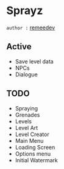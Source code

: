 # Sprayz

`author :` [remeedev](https://github.com/reemedev)

## Active

- Save level data
- NPCs
- Dialogue

## TODO

- Spraying
- Grenades
- Levels
- Level Art
- Level Creator
- Main Menu
- Loading Screen
- Options menu
- Initial Watermark